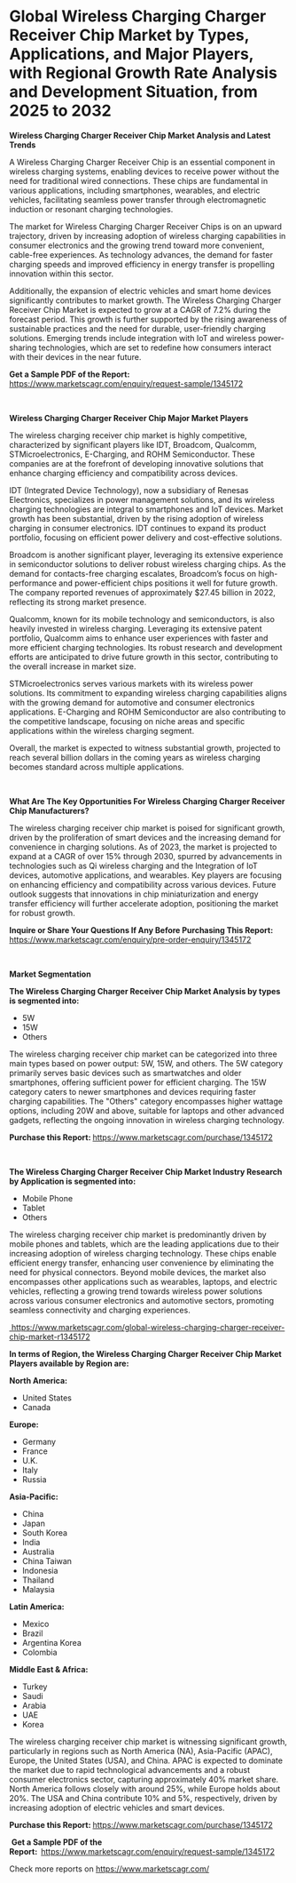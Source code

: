 <p><h1>Global Wireless Charging Charger Receiver Chip Market by Types, Applications, and Major Players, with Regional Growth Rate Analysis and Development Situation, from 2025 to 2032</h1></p><p><strong>Wireless Charging Charger Receiver Chip Market Analysis and Latest Trends</strong></p>
<p><p>A Wireless Charging Charger Receiver Chip is an essential component in wireless charging systems, enabling devices to receive power without the need for traditional wired connections. These chips are fundamental in various applications, including smartphones, wearables, and electric vehicles, facilitating seamless power transfer through electromagnetic induction or resonant charging technologies.</p><p>The market for Wireless Charging Charger Receiver Chips is on an upward trajectory, driven by increasing adoption of wireless charging capabilities in consumer electronics and the growing trend toward more convenient, cable-free experiences. As technology advances, the demand for faster charging speeds and improved efficiency in energy transfer is propelling innovation within this sector.</p><p>Additionally, the expansion of electric vehicles and smart home devices significantly contributes to market growth. The Wireless Charging Charger Receiver Chip Market is expected to grow at a CAGR of 7.2% during the forecast period. This growth is further supported by the rising awareness of sustainable practices and the need for durable, user-friendly charging solutions. Emerging trends include integration with IoT and wireless power-sharing technologies, which are set to redefine how consumers interact with their devices in the near future.</p></p>
<p><strong>Get a Sample PDF of the Report:&nbsp;</strong> <a href="https://www.marketscagr.com/enquiry/request-sample/1345172?utm_campaign=3263&utm_medium=2&utm_source=Github&utm_content=ia&utm_term=06042025&utm_id=wireless-charging-charger-receiver-chip">https://www.marketscagr.com/enquiry/request-sample/1345172</a></p>
<p>&nbsp;</p>
<p><strong>Wireless Charging Charger Receiver Chip Major Market Players</strong></p>
<p><p>The wireless charging receiver chip market is highly competitive, characterized by significant players like IDT, Broadcom, Qualcomm, STMicroelectronics, E-Charging, and ROHM Semiconductor. These companies are at the forefront of developing innovative solutions that enhance charging efficiency and compatibility across devices.</p><p>IDT (Integrated Device Technology), now a subsidiary of Renesas Electronics, specializes in power management solutions, and its wireless charging technologies are integral to smartphones and IoT devices. Market growth has been substantial, driven by the rising adoption of wireless charging in consumer electronics. IDT continues to expand its product portfolio, focusing on efficient power delivery and cost-effective solutions.</p><p>Broadcom is another significant player, leveraging its extensive experience in semiconductor solutions to deliver robust wireless charging chips. As the demand for contacts-free charging escalates, Broadcom’s focus on high-performance and power-efficient chips positions it well for future growth. The company reported revenues of approximately $27.45 billion in 2022, reflecting its strong market presence.</p><p>Qualcomm, known for its mobile technology and semiconductors, is also heavily invested in wireless charging. Leveraging its extensive patent portfolio, Qualcomm aims to enhance user experiences with faster and more efficient charging technologies. Its robust research and development efforts are anticipated to drive future growth in this sector, contributing to the overall increase in market size.</p><p>STMicroelectronics serves various markets with its wireless power solutions. Its commitment to expanding wireless charging capabilities aligns with the growing demand for automotive and consumer electronics applications. E-Charging and ROHM Semiconductor are also contributing to the competitive landscape, focusing on niche areas and specific applications within the wireless charging segment.</p><p>Overall, the market is expected to witness substantial growth, projected to reach several billion dollars in the coming years as wireless charging becomes standard across multiple applications.</p></p>
<p>&nbsp;</p>
<p><strong>What Are The Key Opportunities For Wireless Charging Charger Receiver Chip Manufacturers?</strong></p>
<p><p>The wireless charging receiver chip market is poised for significant growth, driven by the proliferation of smart devices and the increasing demand for convenience in charging solutions. As of 2023, the market is projected to expand at a CAGR of over 15% through 2030, spurred by advancements in technologies such as Qi wireless charging and the Integration of IoT devices, automotive applications, and wearables. Key players are focusing on enhancing efficiency and compatibility across various devices. Future outlook suggests that innovations in chip miniaturization and energy transfer efficiency will further accelerate adoption, positioning the market for robust growth.</p></p>
<p><strong>Inquire or Share Your Questions If Any Before Purchasing This Report:</strong> <a href="https://www.marketscagr.com/enquiry/pre-order-enquiry/1345172?utm_campaign=3263&utm_medium=2&utm_source=Github&utm_content=ia&utm_term=06042025&utm_id=wireless-charging-charger-receiver-chip">https://www.marketscagr.com/enquiry/pre-order-enquiry/1345172</a></p>
<p>&nbsp;</p>
<p><strong>Market Segmentation</strong></p>
<p><strong>The Wireless Charging Charger Receiver Chip Market Analysis by types is segmented into:</strong></p>
<p><ul><li>5W</li><li>15W</li><li>Others</li></ul></p>
<p><p>The wireless charging receiver chip market can be categorized into three main types based on power output: 5W, 15W, and others. The 5W category primarily serves basic devices such as smartwatches and older smartphones, offering sufficient power for efficient charging. The 15W category caters to newer smartphones and devices requiring faster charging capabilities. The "Others" category encompasses higher wattage options, including 20W and above, suitable for laptops and other advanced gadgets, reflecting the ongoing innovation in wireless charging technology.</p></p>
<p><strong>Purchase this Report:&nbsp;</strong><a href="https://www.marketscagr.com/purchase/1345172?utm_campaign=3263&utm_medium=2&utm_source=Github&utm_content=ia&utm_term=06042025&utm_id=wireless-charging-charger-receiver-chip">https://www.marketscagr.com/purchase/1345172</a></p>
<p>&nbsp;</p>
<p><strong>The Wireless Charging Charger Receiver Chip Market Industry Research by Application is segmented into:</strong></p>
<p><ul><li>Mobile Phone</li><li>Tablet</li><li>Others</li></ul></p>
<p><p>The wireless charging receiver chip market is predominantly driven by mobile phones and tablets, which are the leading applications due to their increasing adoption of wireless charging technology. These chips enable efficient energy transfer, enhancing user convenience by eliminating the need for physical connectors. Beyond mobile devices, the market also encompasses other applications such as wearables, laptops, and electric vehicles, reflecting a growing trend towards wireless power solutions across various consumer electronics and automotive sectors, promoting seamless connectivity and charging experiences.</p></p>
<p><a href="https://www.marketscagr.com/global-wireless-charging-charger-receiver-chip-market-r1345172?utm_campaign=3263&utm_medium=2&utm_source=Github&utm_content=ia&utm_term=06042025&utm_id=wireless-charging-charger-receiver-chip">&nbsp;https://www.marketscagr.com/global-wireless-charging-charger-receiver-chip-market-r1345172</a></p>
<p><strong>In terms of Region, the Wireless Charging Charger Receiver Chip Market Players available by Region are:</strong></p>
<p>
    <p> <strong> North America: </strong>
        <ul>
            <li>United States</li>
            <li>Canada</li>
        </ul>
        </p> 
    <p> <strong> Europe: </strong>
        <ul>
            <li>Germany</li>
            <li>France</li>
            <li>U.K.</li>
            <li>Italy</li>
            <li>Russia</li>
        </ul>
        </p> 
    <p> <strong> Asia-Pacific: </strong>
        <ul>
            <li>China</li>
            <li>Japan</li>
            <li>South Korea</li>
            <li>India</li>
            <li>Australia</li>
            <li>China Taiwan</li>
            <li>Indonesia</li>
            <li>Thailand</li>
            <li>Malaysia</li>
        </ul>
        </p> 
    <p> <strong> Latin America: </strong>
        <ul>
            <li>Mexico</li>
            <li>Brazil</li>
            <li>Argentina Korea</li>
            <li>Colombia</li>
        </ul>
        </p> 
    <p> <strong> Middle East & Africa: </strong>
        <ul>
            <li>Turkey</li>
            <li>Saudi</li>
            <li>Arabia</li>
            <li>UAE</li>
            <li>Korea</li>
        </ul>
    </p>
    </p>
<p><p>The wireless charging receiver chip market is witnessing significant growth, particularly in regions such as North America (NA), Asia-Pacific (APAC), Europe, the United States (USA), and China. APAC is expected to dominate the market due to rapid technological advancements and a robust consumer electronics sector, capturing approximately 40% market share. North America follows closely with around 25%, while Europe holds about 20%. The USA and China contribute 10% and 5%, respectively, driven by increasing adoption of electric vehicles and smart devices.</p></p>
<p><strong>Purchase this Report: </strong><a href="https://www.marketscagr.com/purchase/1345172?utm_campaign=3263&utm_medium=2&utm_source=Github&utm_content=ia&utm_term=06042025&utm_id=wireless-charging-charger-receiver-chip">https://www.marketscagr.com/purchase/1345172</a></p>
<p>&nbsp;<strong>Get a Sample PDF of the Report:&nbsp;&nbsp;</strong><a href="https://www.marketscagr.com/enquiry/request-sample/1345172?utm_campaign=3263&utm_medium=2&utm_source=Github&utm_content=ia&utm_term=06042025&utm_id=wireless-charging-charger-receiver-chip">https://www.marketscagr.com/enquiry/request-sample/1345172</a></p>
<p><strong></strong></p>
<p>Check more reports on <a href="https://www.marketscagr.com/?utm_campaign=3263&utm_medium=2&utm_source=Github&utm_content=ia&utm_term=06042025&utm_id=wireless-charging-charger-receiver-chip">https://www.marketscagr.com/</a></p>